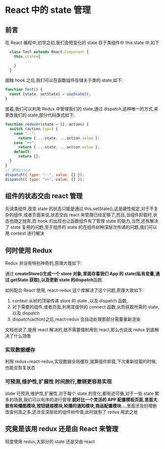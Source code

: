 # React 中的 state 管理

## 前言

在 React 编程中,初学之初,我们会把变化的 state 存于类组件中 this.state 中,如下

```ts
  class Test extends React.Component {
    this.state={
         ...
    }
  }
```

接触 hook 之后,我们可以在函数组件存储关于类的 state,如下:

```ts
function Test() {
  const [state, setState] = useState();
}
```

接着,我们可以利用 Redux 中管理我们的 state,通过 dispatch,这种唯一的方式,来更改我们的 state,部分代码类式如下:

```js
function reducer(state = {}, action) {
  switch (action.type) {
    case "--":
      return { ...state, ...action.value };
    case "++":
      return { ...state, ...action.value };
    default:
      return {};
  }
}
// 更改store
dispatch({ type: "--", value: {} });
dispatch({ type: "++", value: {} });
```

## 组件的状态交由 react 管理

先说类组件,改变 state 的状态只能是通过 this.setState(),这是硬性规定,对于不复杂的组件,或者页面来说,状态交由 react 来管理已经足够了,而且,当组件卸载时,状态也随之抛弃,而 hook 的出现也让函数组件有了管理 state 的能力,当然,还有解决了 state 复用的问题,至于组件的 state 的在组件树种深层次传递的问题,我们可以用 context 进行解决

## 何时使用 Redux

Redux 并没有特别神奇的,原理大致如下:

通过 **createStore()**生成一个 store 对象,里面存着我们 App 的 state(**私有变量,通过 getState 获取**),以及更新 state 的**dispatch**函数.

如何配合 React 使用, react-redux 这个库解决了这个问题,原理大致如下:

1. context 从树的顶端传递 store 的 state ,以及 dispatch 函数,
2. 对于需要的组件,或者页面,利用其提供的 connect 函数,从而获取所需的 state,以及 dispatch
3. dispatch(action)之后,react-redux 会自动处理那部分需要重新渲染

文档也说了,能用 react 解决的,就不需要强制用到 react,那么也说说 redux 到底解决了什么场景

### 实现数据缓存

利用 redux+react-redux,实现数据全局缓存,就算组件卸载,下次重新挂载的时候,也能会恢复状态

### 可预测,维护性,扩展性 时间旅行,撤销更容易实现

state 可预测,维护性,扩展性,对于每个 state 的变化,都有迹可循,对于一些 state 繁多的场景,我们可以有序的进行管理.**就好比一个灵活的 APP 配置模板页面,里面大致有轮播图模块,按钮链接模块,轮播的通知模块,商品配置模块...**,里面涉及的增删改查何其之多,还涉及深层处的组件树传值,此时就有了 redux 用武之地

## 究竟是该用 redux 还是由 React 来管理

轻度使用 redux,大部分的 state 还是交由 react

<!-- ### Redux

react 本身拥有管理 state 的功能,也就是利用组件的生命周期函数,Redux 的定位是更好的**辅助管理**

### 什么情况下使用

1. react 解决不了的情况下再使用

2. 多个的组件需要用到全局的 state
3. state 可预测,维护性,扩展性
4. 时间旅行,撤销更容易实现

## immutable

```ts
ReturnType(typeof fn);
```

https://dev.to/busypeoples/notes-on-typescript-returntype-3m5a

## webAssemble

https://zhuanlan.zhihu.com/p/79792515?utm_source=qq&utm_medium=social&utm_oi=665865873957588992

## SSR

https://www.zhihu.com/question/308792091

## Proxy

https://www.w3cplus.com/javascript/use-cases-for-es6-proxies.html

## MVC

https://zhuanlan.zhihu.com/p/27302766

https://github.com/livoras/blog/issues/11

## EFE 百度

https://efe.baidu.com/

## MVVC

https://zhuanlan.zhihu.com/p/24475845?refer=mirone

## virtual DOM

起源:https://github.com/MrErHu/blog/issues/26

https://github.com/livoras/blog/issues/13

https://www.html5rocks.com/zh/tutorials/internals/howbrowserswork/

有赞

<https://tech.youzan.com/tag/front-end/>

## shop

<https://github.com/Polymer/shop>

资源整理

<https://apps.evozi.com/apk-downloader/?id=org.telegram.messenger>

## 虚拟化长列表

如果你的应用渲染了长列表（上百甚至上千的数据），我们推荐使用“虚拟滚动”技术。这项技术会在有限的时间内仅渲染有限的内容，并奇迹般地降低重新渲染组件消耗的时间，以及创建 DOM 节点的数量。

[react-window](https://react-window.now.sh/) 和 [react-virtualized](https://bvaughn.github.io/react-virtualized/) 是热门的虚拟滚动库。 它们提供了多种可复用的组件，用于展示列表、网格和表格数据。 如果你想要一些针对你的应用做定制优化，你也可以创建你自己的虚拟滚动组件，就像 [Twitter 所做的](https://medium.com/@paularmstrong/twitter-lite-and-high-performance-react-progressive-web-apps-at-scale-d28a00e780a3)。

https://zhuanlan.zhihu.com/p/54327805 -->
